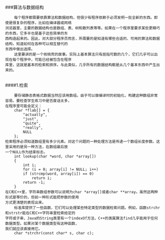 ###算法与数据结构

        每个程序都需要依靠算法和数据结构，但很少有程序依赖于必须发明一批全新的东西。即使是很复杂的程序，比如在编译器或网络
    浏览器里，主要的数据结构也是数组、表、树和散列表等等。如果在一个程序里要求某些更精巧的东西，它多半也是基于这些简单的东
    西构造起来的。因此，对大部分程序员而言，所需要的是知道有哪些合适的、可用的算法和数据结构，知道如何在各种可以相互替代的
    东西中做出选择。
        这里要讲的是一个核桃壳的故事。实际上基本算法只有屈指可数的几个，它们几乎可以出现在每个程序中，可能已经被包含在程序
    库里，这就是基本的检索和排序。与此类似，几乎所有的数据结构都是从几个基本东西中产生出来的。

<br>    
####1.检索

        要存储静态表格式数据当然应该用数组。由于可以做编译时的初始化，构建这种数组非常容易。要检查学生练习中是否废话太多，
    在程序里可能会定义：
        char *flab[] = {
            "actually",
            "just",
            "quite",
            "really",
            NULL
        };
    检索程序必须知道数组里有多少元素。对这个问题的一种处理方法是传递一个数组长度参数。这里采用的是另一种方法，在数组最后放
    一个NULL作为结束标志。
        int lookup(char *word, char *array[])
        {
            int i;
            for (i = 0; array[i] != NULL; i++)
            if (strcmp(word, array[i]) == 0)
                return i;
            return -1;
        }
    在C和C++里，字符串数组参数可以说明为char *array[]或者char **array。虽然这两种形式是等价的，但前一种形式能把参数的使用
    方式更清楚的表现出来。
        标准库提供了一些函数，它们可以处理某些特定类型的数据检索问题。例如，函数strchr和strstr能在C和C++字符串里检索给定的
    字符或子串，Java的String类里有一个indexOf方法，C++的类属算法find几乎能用于任何数据类型。如果对某个数据类型有这种函数，
    我们就应该直接用它。
        char *strchr(const char* s, char c);    
    
